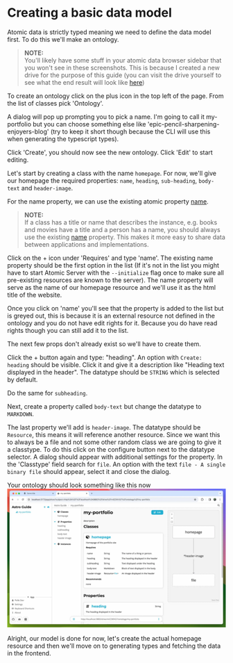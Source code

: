 # Creating a basic data model

Atomic data is strictly typed meaning we need to define the data model first.
To do this we'll make an ontology.

> **NOTE:** </br>
> You'll likely have some stuff in your atomic data browser sidebar that you won't see in these screenshots. This is because I created a new drive for the purpose of this guide (you can visit the drive yourself to see what the end result will look like [here](https://atomicdata.dev/drive/r4l5tBUX))

To create an ontology click on the plus icon in the top left of the page. From the list of classes pick 'Ontology'.

A dialog will pop up prompting you to pick a name.
I'm going to call it my-portfolio but you can choose something else like 'epic-pencil-sharpening-enjoyers-blog' (try to keep it short though because the CLI will use this when generating the typescript types).

Click 'Create', you should now see the new ontology.
Click 'Edit' to start editing.

Let's start by creating a class with the name `homepage`.
For now, we'll give our homepage the required properties: `name`, `heading`, `sub-heading`, `body-text` and `header-image`.

For the name property, we can use the existing atomic property [name](https://atomicdata.dev/properties/name).

> **NOTE:** </br>
> If a class has a title or name that describes the instance, e.g. books and movies have a title and a person has a name, you should always use the existing [name](https://atomicdata.dev/properties/name) property. This makes it more easy to share data between applications and implementations.

Click on the + icon under 'Requires' and type 'name'.
The existing name property should be the first option in the list (If it's not in the list you might have to start Atomic Server with the `--initialize` flag once to make sure all pre-existing resources are known to the server).
The name property will serve as the name of our homepage resource and we'll use it as the html title of the website.

Once you click on 'name' you'll see that the property is added to the list but is greyed out, this is because it is an external resource not defined in the ontology and you do not have edit rights for it.
Because you do have read rights though you can still add it to the list.

The next few props don't already exist so we'll have to create them.

Click the + button again and type: "heading". An option with `Create: heading` should be visible.
Click it and give it a description like "Heading text displayed in the header".
The datatype should be `STRING` which is selected by default.

Do the same for `subheading`.

Next, create a property called `body-text` but change the datatype to `MARKDOWN`.

The last property we'll add is `header-image`. The datatype should be `Resource`, this means it will reference another resource.
Since we want this to always be a file and not some other random class we are going to give it a classtype.
To do this click on the configure button next to the datatype selector.
A dialog should appear with additional settings for the property.
In the 'Classtype' field search for `file`.
An option with the text `file - A single binary file` should appear, select it and close the dialog.

Your ontology should look something like this now
![](img/4-1.webp)

Alright, our model is done for now, let's create the actual homepage resource and then we'll move on to generating types and fetching the data in the frontend.
